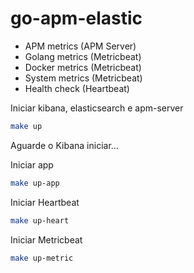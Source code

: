 # go-apm-elastic


- APM metrics (APM Server)
- Golang metrics (Metricbeat)
- Docker metrics (Metricbeat)
- System metrics (Metricbeat)
- Health check (Heartbeat)

Iniciar kibana, elasticsearch e apm-server
```sh
make up
```
Aguarde o Kibana iniciar...

Iniciar app
```sh
make up-app
```

Iniciar Heartbeat
```sh
make up-heart
```

Iniciar Metricbeat
```sh
make up-metric
```